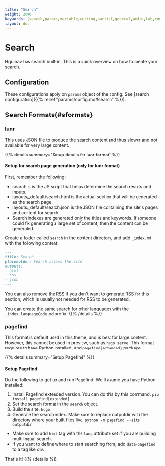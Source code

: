 ```yaml
---
title: "Search"
weight: 2000
keywords: [search,params,variable,writing,partial,general,audio,tab,content,language]
layout: doc
---
```

# Search
Hguinav has search built-in. This is a quick overview on how to create your search.

## Configuration
These configurations apply on `params` object of the config. See [search configuration]({{% relref "params/config.md#search" %}}).

## Search Formats{#sformats}
### lunr
This uses JSON file to produce the search content and thus slower and not available for very large content.

{{% details summary="Setup details for lunr format" %}}
#### Setup for search page generation (only for lunr format)
First, remember the following:
- search.js is the JS script that helps determine the search results and inputs.
- layouts/_default/search.html is the actual section that will be generated as the search page.
- layouts/_default/search.json is the JSON file containing the site's pages and content for search.
- Search indexes are generated only the titles and keywords. If someone could fix generating a large set of content, then the content can be generated.

Create a folder called `search` in the content directory, and add `_index.md` with the following content:
```md
---
title: Search
placeholder: Search across the site
outputs:
- html
- rss
- json
---
```

You can also remove the RSS if you don't want to generate RSS for this section, which is usually not needed for RSS to be generated.

You can create the same search for other languages with the `_index.languageCode.md` prefix.
{{% /details %}}

### pagefind
This format is default used in this theme, and is best for large content. However, this cannot be used in preview, such as `hugo serve`. This format requires to have Python installed, and `pagefind[extended]` package.

{{% details summary="Setup Pagefind" %}}
#### Setup Pagefind
Do the following to get up and run Pagefind. We'll asume you have Python installed:
1. Install Pagefind extended version. You can do this by this command. `pip install pagefind[extended]`
2. Set the search format in the `search` object.
3. Build the site. `hugo`
4. Generate the search index. Make sure to replace outputdir with the directory where your built files live. `python -m pagefind --site outputdir`
- Make sure to add `html` tag with the `lang` attribute set if you are building multilingual search.
- If you want to define where to start searching from, add `data-pagefind` to a tag like div.

That's it!
{{% /details %}}